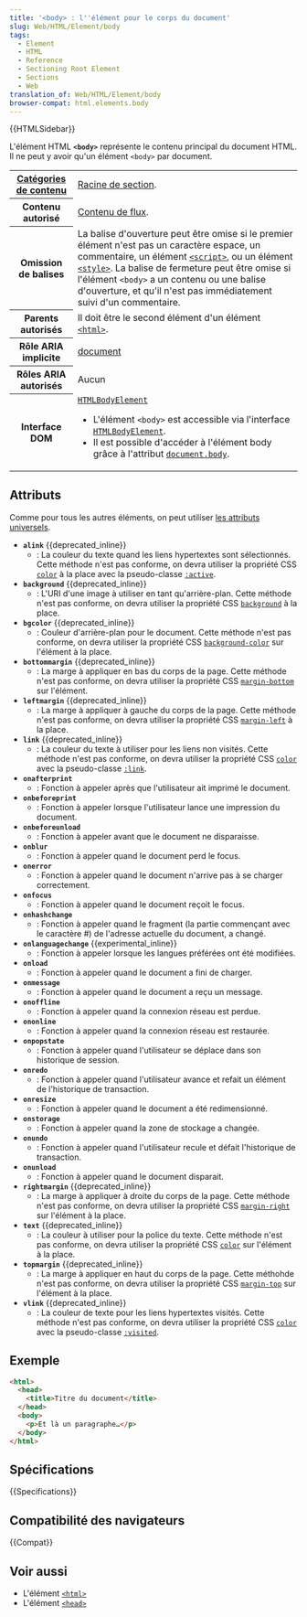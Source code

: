 ```yaml
---
title: '<body> : l''élément pour le corps du document'
slug: Web/HTML/Element/body
tags:
  - Element
  - HTML
  - Reference
  - Sectioning Root Element
  - Sections
  - Web
translation_of: Web/HTML/Element/body
browser-compat: html.elements.body
---
```


{{HTMLSidebar}}

L'élément HTML **`<body>`** représente le contenu principal du document HTML. Il ne peut y avoir qu'un élément `<body>` par document.

<table class="properties">
  <tbody>
    <tr>
      <th scope="row">
        <a href="/fr/docs/Web/Guide/HTML/Content_categories"
          >Catégories de contenu</a
        >
      </th>
      <td>
        <a
          href="/fr/docs/Web/Guide/HTML/Using_HTML_sections_and_outlines#sectioning_roots"
          >Racine de section</a
        >.
      </td>
    </tr>
    <tr>
      <th scope="row">Contenu autorisé</th>
      <td>
        <a href="/fr/docs/Web/Guide/HTML/Content_categories#flow_content"
          >Contenu de flux</a
        >.
      </td>
    </tr>
    <tr>
      <th scope="row">Omission de balises</th>
      <td>
        La balise d'ouverture peut être omise si le premier élément n'est pas un
        caractère espace, un commentaire, un élément
        <a href="/fr/docs/Web/HTML/Element/script"><code>&#x3C;script></code></a
        >, ou un élément
        <a href="/fr/docs/Web/HTML/Element/style"><code>&#x3C;style></code></a
        >. La balise de fermeture peut être omise si l'élément
        <code>&#x3C;body></code> a un contenu ou une balise d'ouverture, et
        qu'il n'est pas immédiatement suivi d'un commentaire.
      </td>
    </tr>
    <tr>
      <th scope="row">Parents autorisés</th>
      <td>
        Il doit être le second élément d'un élément
        <a href="/fr/docs/Web/HTML/Element/html"><code>&#x3C;html></code></a
        >.
      </td>
    </tr>
    <tr>
      <th scope="row">Rôle ARIA implicite</th>
      <td>
        <a href="/fr/docs/Web/Accessibility/ARIA/Roles/Document_Role"
          >document</a
        >
      </td>
    </tr>
    <tr>
      <th scope="row">Rôles ARIA autorisés</th>
      <td>Aucun</td>
    </tr>
    <tr>
      <th scope="row">Interface DOM</th>
      <td>
        <a href="/fr/docs/Web/API/HTMLBodyElement"
          ><code>HTMLBodyElement</code></a
        >
        <ul>
          <li>
            L'élément <code>&#x3C;body></code> est accessible via l'interface
            <a href="/fr/docs/Web/API/HTMLBodyElement"
              ><code>HTMLBodyElement</code></a
            >.
          </li>
          <li>
            Il est possible d'accéder à l'élément body grâce à l'attribut
            <a href="/fr/docs/Web/API/Document/body"
              ><code>document.body</code></a
            >.
          </li>
        </ul>
      </td>
    </tr>
  </tbody>
</table>

## Attributs

Comme pour tous les autres éléments, on peut utiliser [les attributs universels](/fr/docs/Web/HTML/Global_attributes).

- **`alink`** {{deprecated_inline}}
  - : La couleur du texte quand les liens hypertextes sont sélectionnés. Cette méthode n'est pas conforme, on devra utiliser la propriété CSS [`color`](/fr/docs/Web/CSS/color) à la place avec la pseudo-classe [`:active`](/fr/docs/Web/CSS/:active).
- **`background`** {{deprecated_inline}}
  - : L'URI d'une image à utiliser en tant qu'arrière-plan. Cette méthode n'est pas conforme, on devra utiliser la propriété CSS [`background`](/fr/docs/Web/CSS/background) à la place.
- **`bgcolor`** {{deprecated_inline}}
  - : Couleur d'arrière-plan pour le document. Cette méthode n'est pas conforme, on devra utiliser la propriété CSS [`background-color`](/fr/docs/Web/CSS/background-color) sur l'élément à la place.
- **`bottommargin`** {{deprecated_inline}}
  - : La marge à appliquer en bas du corps de la page. Cette méthode n'est pas conforme, on devra utiliser la propriété CSS [`margin-bottom`](/fr/docs/Web/CSS/margin-bottom) sur l'élément.
- **`leftmargin`** {{deprecated_inline}}
  - : La marge à appliquer à gauche du corps de la page. Cette méthode n'est pas conforme, on devra utiliser la propriété CSS [`margin-left`](/fr/docs/Web/CSS/margin-left) à la place.
- **`link`** {{deprecated_inline}}
  - : La couleur du texte à utiliser pour les liens non visités. Cette méthode n'est pas conforme, on devra utiliser la propriété CSS [`color`](/fr/docs/Web/CSS/color) avec la pseudo-classe [`:link`](/fr/docs/Web/CSS/:link).
- **`onafterprint`**
  - : Fonction à appeler après que l'utilisateur ait imprimé le document.
- **`onbeforeprint`**
  - : Fonction à appeler lorsque l'utilisateur lance une impression du document.
- **`onbeforeunload`**
  - : Fonction à appeler avant que le document ne disparaisse.
- **`onblur`**
  - : Fonction à appeler quand le document perd le focus.
- **`onerror`**
  - : Fonction à appeler quand le document n'arrive pas à se charger correctement.
- **`onfocus`**
  - : Fonction à appeler quand le document reçoit le focus.
- **`onhashchange`**
  - : Fonction à appeler quand le fragment (la partie commençant avec le caractère #) de l'adresse actuelle du document, a changé.
- **`onlanguagechange`** {{experimental_inline}}
  - : Fonction à appeler lorsque les langues préférées ont été modifiées.
- **`onload`**
  - : Fonction à appeler quand le document a fini de charger.
- **`onmessage`**
  - : Fonction à appeler quand le document a reçu un message.
- **`onoffline`**
  - : Fonction à appeler quand la connexion réseau est perdue.
- **`ononline`**
  - : Fonction à appeler quand la connexion réseau est restaurée.
- **`onpopstate`**
  - : Fonction à appeler quand l'utilisateur se déplace dans son historique de session.
- **`onredo`**
  - : Fonction à appeler quand l'utilisateur avance et refait un élément de l'historique de transaction.
- **`onresize`**
  - : Fonction à appeler quand le document a été redimensionné.
- **`onstorage`**
  - : Fonction à appeler quand la zone de stockage a changée.
- **`onundo`**
  - : Fonction à appeler quand l'utilisateur recule et défait l'historique de transaction.
- **`onunload`**
  - : Fonction à appeler quand le document disparait.
- **`rightmargin`** {{deprecated_inline}}
  - : La marge à appliquer à droite du corps de la page. Cette méthode n'est pas conforme, on devra utiliser la propriété CSS [`margin-right`](/fr/docs/Web/CSS/margin-right) sur l'élément à la place.
- **`text`** {{deprecated_inline}}
  - : La couleur à utiliser pour la police du texte. Cette méthode n'est pas conforme, on devra utiliser la propriété CSS [`color`](/fr/docs/Web/CSS/color) sur l'élément à la place.
- **`topmargin`** {{deprecated_inline}}
  - : La marge à appliquer en haut du corps de la page. Cette méthohde n'est pas conforme, on devra utiliser la propriété CSS [`margin-top`](/fr/docs/Web/CSS/margin-top) sur l'élément à la place.
- **`vlink`** {{deprecated_inline}}
  - : La couleur de texte pour les liens hypertextes visités. Cette méthode n'est pas conforme, on devra utiliser la propriété CSS [`color`](/fr/docs/Web/CSS/color) avec la pseudo-classe [`:visited`](/fr/docs/Web/CSS/:visited).

## Exemple

```html
<html>
  <head>
    <title>Titre du document</title>
  </head>
  <body>
    <p>Et là un paragraphe…</p>
  </body>
</html>
```

## Spécifications

{{Specifications}}

## Compatibilité des navigateurs

{{Compat}}

## Voir aussi

- L'élément [`<html>`](/fr/docs/Web/HTML/Element/html)
- L'élément [`<head>`](/fr/docs/Web/HTML/Element/head)

